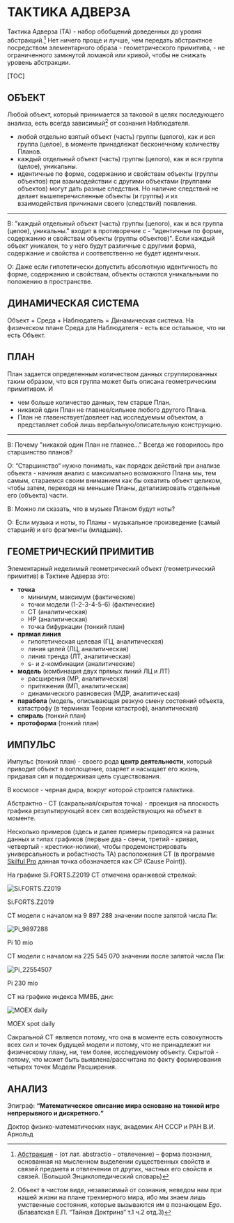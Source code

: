 # ТАКТИКА АДВЕРЗА



Тактика Адверза (ТА) - набор обобщений доведенных до уровня абстракций.[^1] Нет ничего проще и лучше, чем передать  абстрактное посредством элементарного образа  - геометрического примитива, - не ограниченного замкнутой ломаной или кривой, чтобы не снижать уровень абстракции. 

[^1]:[Абстракция](https://dic.academic.ru/dic.nsf/enc3p/45502) - (от лат.  abstractio - отвлечение) – форма познания, основанная на мысленном  выделении существенных свойств и связей предмета и отвлечении от других, частных его свойств и связей. (Большой Энциклопедический словарь)



[TOC]



## ОБЪЕКТ



Любой объект, который принимается за таковой в целях последующего анализа, есть всегда зависимый[^2] от сознания Наблюдателя. 

[^2]:Объект в чистом виде, независимый от сознания, неведом нам при нашей  жизни на плане трехмерного мира, ибо мы знаем лишь умственные состояния, которые вызываются им в познающем *Ego*. (Блаватская Е.П. “Тайная Доктрина“ т.1 ч.2 отд.3)



- любой отдельно взятый объект (часть) группы (целого), как и вся группа (целое), в моменте принадлежат бесконечному количеству Планов.
- каждый отдельный объект (часть) группы (целого), как и вся группа (целое), уникальны. 
- идентичные по форме, содержанию и свойствам объекты (группы объектов) при взаимодействии с другими объектами (группами объектов) могут дать разные следствия. Но наличие следствий не делает вышеперечисленные объекты (и группы) и их взаимодействия причинами своего (следствий) появления.

---

В: "каждый отдельный объект (часть) группы (целого), как и вся группа (целое), уникальны." входит в противоречие с - "идентичные по форме, содержанию и свойствам объекты (группы объектов)". Если каждый объект уникален, то у него будут различные с другими форма, содержание и свойства и соответственно не будет идентичных. 

О: Даже если гипотетически допустить абсолютную идентичность по форме, содержанию и свойствам, объекты  остаются уникальными по положению в пространстве.



## ДИНАМИЧЕСКАЯ СИСТЕМА



Объект + Среда + Наблюдатель = Динамическая система. На физическом плане Среда для Наблюдателя - есть все остальное, что ни есть Объект.



## ПЛАН



План задается определенным количеством данных сгруппированных таким образом, что вся группа может быть описана геометрическим примитивом. И 

- чем больше количество данных, тем старше План.
- никакой один План не главнее/сильнее любого другого Плана.
- План не главенствует/довлеет над исследуемым объектом, а представляет собой лишь вербальную/описательную конструкцию. 





---

В: Почему "никакой один План не главнее..." Всегда же говорилось про старшинство планов?

О: “Старшинство“ нужно понимать, как порядок действий при анализе объекта -  начиная анализ с максимально возможного Плана мы, тем самым, стараемся своим вниманием как бы охватить объект целиком, чтобы затем, переходя на меньшие Планы, детализировать отдельные его (объекта) части.

В: Можно ли сказать, что в музыке Планом будут ноты?

О: Если музыка и ноты, то Планы - музыкальное произведение (самый старший) и его фрагменты (младшие). 



## ГЕОМЕТРИЧЕСКИЙ ПРИМИТИВ



Элементарный неделимый геометрический объект (геометрический примитив) в Тактике Адверза это:

- **точка** 
	- минимум, максимум (фактические)
	- точки модели (1-2-3-4-5-6) (фактические)
	- СТ (аналитическая)
	- НР (аналитическая)
	- точка бифуркации (тонкий план)
- **прямая линия** 
	- гипотетическая целевая (ГЦ, аналитическая)
	- линия целей (ЛЦ, аналитическая)
	- линия тренда (ЛТ, аналитическая)
	- s- и z-комбинации (аналитические)
- **модель** (комбинация двух прямых линий ЛЦ и ЛТ)
	- расширения (МР, аналитическая)
	- притяжения (МП, аналитическая)
	- динамического равновесия (МДР, аналитическая)
- **парабола** (модель, описывающая резкую смену состояний объекта, катастрофу (в терминах Теории катастроф), аналитическая)
- **спираль** (тонкий план)
- **протоформа** (тонкий план)



## ИМПУЛЬС



Импульс (тонкий план) - своего рода **центр деятельности**, который приводит объект в воплощение, озаряет и насыщает его жизнь, придавая сил и поддерживая цель существования. 

В космосе - черная дыра, вокруг которой строится галактика. 

Абстрактно - СТ (сакральная/скрытая точка) - проекция на плоскость графика результирующей всех сил воздействующих на объект в моменте. 

Несколько примеров (здесь и далее примеры приводятся на разных данных и типах графиков (первые два - свечи, третий - кривая, четвертый - крестики-нолики), чтобы продемонстрировать универсальность и робастность ТА) расположения СТ (в программе [Skilful Pro](https://protoforma.pro/skilfulpro/) данная точка обозначается как CP (Cause Point)). 

На графике Si.FORTS.Z2019 СТ отмечена оранжевой стрелкой:

![Si.FORTS.Z2019](Tactica%20Adversa/Si.FORTS.Z2019.png)

Si.FORTS.Z2019

СТ модели с началом на 9 897 288 значении после запятой числа Пи:

![Pi_9897288](Tactica%20Adversa/Pi_9897288.png)

Pi 10 mio

СТ модели с началом на 225 545 070 значении после запятой числа Пи:

![Pi_22554507](Tactica%20Adversa/Pi_22554507.png)

Pi 230 mio

СТ на графике индекса ММВБ, дни:

![MOEX  daily](Tactica%20Adversa/MOEX%20daily.png)

MOEX spot daily 

Сакральной СТ является потому, что она в моменте есть совокупность всех сил и точек будущей модели и потому, что не принадлежит ни физическому плану, ни, тем более, исследуемому объекту. Скрытой - потому, что может быть выявлена/рассчитана по факту формирования четырех точек Модели Расширения. 



## АНАЛИЗ



Эпиграф: **“Математическое описание мира основано на тонкой игре непрерывного и дискретного.“** 

Доктор физико-математических наук, академик АН СССР и РАН В.И. Арнольд



